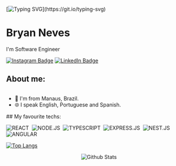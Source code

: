 [![Typing SVG](https://readme-typing-svg.herokuapp.com?size=15&duration=3000&color=1C8EF3&multiline=true&height=100&lines=%23+pra+qu%C3%AA+tantos+c%C3%B3digos%3F;%23+se+a+vida+n%C3%A3o+%C3%A9+programada;%23+e+as+melhores+coisas;%23+n%C3%A3o+tem+l%C3%B3gica.)](https://git.io/typing-svg)
# Bryan Neves

I'm Software Engineer

[![Instagram Badge](https://img.shields.io/badge/Instagram-E4405F?style=for-the-badge&logo=instagram&logoColor=white)](https://www.instagram.com/snowsbry/)
[![LinkedIn Badge](https://img.shields.io/badge/LinkedIn-0077B5?style=for-the-badge&logo=linkedin&logoColor=white)](https://www.linkedin.com/in/bryannevespinto/)

## About me:

<div style="display: flex; flex-direction: row">
<ul>
    <li> 📍 I'm from Manaus, Brazil.</li>
    <li> 🌐 I speak English, Portuguese and Spanish.</li>
</ul>
</div>
## My favourite techs:

![REACT](https://img.shields.io/badge/react%20-%2320232a.svg?&style=for-the-badge&logo=react&logoColor=%2361DAFB)&nbsp;
![NODE.JS](https://img.shields.io/badge/Node.js-43853D?style=for-the-badge&logo=node.js&logoColor=white)&nbsp;
![TYPESCRIPT](https://img.shields.io/badge/TypeScript-007ACC?style=for-the-badge&logo=typescript&logoColor=white)&nbsp;
![EXPRESS.JS](https://img.shields.io/badge/express.js%20-%23404d59.svg?&style=for-the-badge)&nbsp;
![NEST.JS](https://img.shields.io/badge/Nest.js%20-%23593d88.svg?&style=for-the-badge&logo=redux&logoColor=white)&nbsp;
![ANGULAR](https://img.shields.io/badge/angular%20-%23593d88.svg?&style=for-the-badge&logo=angular&logoColor=white)&nbsp;


[![Top Langs](https://github-readme-stats.vercel.app/api/top-langs/?username=BryanSnows&layout=compact&text_color=daf7dc&bg_color=151515)](https://github.com/caduxl007/github-readme-stats)

  <p align="center">
        <img src="https://raw.githubusercontent.com/mayhemantt/mayhemantt/Update/svg/Bottom.svg" alt="Github Stats" />
</p>

   
 
 
